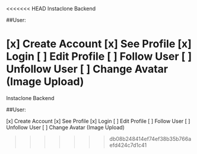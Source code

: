 <<<<<<< HEAD
Instaclone Backend

##User:

[x] Create Account
[x] See Profile
[x] Login
[ ] Edit Profile
[ ] Follow User
[ ] Unfollow User
[ ] Change Avatar (Image Upload)
=======
Instaclone Backend

##User:

[x] Create Account
[x] See Profile
[x] Login
[ ] Edit Profile
[ ] Follow User
[ ] Unfollow User
[ ] Change Avatar (Image Upload)
>>>>>>> db08b248414ef74ef38b35b766aefd424c7d1c41
